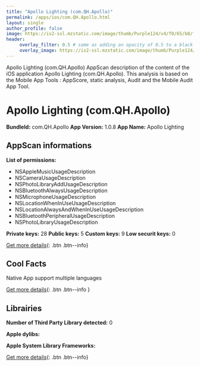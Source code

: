 ```yaml
---
title: "Apollo Lighting (com.QH.Apollo)"
permalink: /apps/ios/com.QH.Apollo.html
layout: single
author_profile: false
image: https://is2-ssl.mzstatic.com/image/thumb/Purple124/v4/f0/65/b8/f065b8da-6510-8849-3c3a-57004c1ae590/AppIcon-1x_U007emarketing-0-5-0-85-220.png/512x512bb.jpg
header: 
     overlay_filter: 0.5 # same as adding an opacity of 0.5 to a black background
     overlay_image: https://is2-ssl.mzstatic.com/image/thumb/Purple124/v4/f0/65/b8/f065b8da-6510-8849-3c3a-57004c1ae590/AppIcon-1x_U007emarketing-0-5-0-85-220.png/512x512bb.jpg
---
```

Apollo Lighting (com.QH.Apollo) AppScan description of the content of the iOS application Apollo Lighting (com.QH.Apollo). This analysis is based on the Mobile App Tools : AppScore, static analysis, Audit and the Mobile Audit App Tool.

# Apollo Lighting (com.QH.Apollo)

**BundleId:** com.QH.Apollo
**App Version:** 1.0.8
**App Name:** Apollo Lighting


## AppScan informations 

**List of permissions:** 
- NSAppleMusicUsageDescription
- NSCameraUsageDescription
- NSPhotoLibraryAddUsageDescription
- NSBluetoothAlwaysUsageDescription
- NSMicrophoneUsageDescription
- NSLocationWhenInUseUsageDescription
- NSLocationAlwaysAndWhenInUseUsageDescription
- NSBluetoothPeripheralUsageDescription
- NSPhotoLibraryUsageDescription
  
  
**Private keys:** 28
**Public keys:** 5
**Custom keys:** 9
**Low securit keys:** 0
  
[Get more details](/pricing.html){: .btn .btn--info}

## Cool Facts

Native App
support multiple languages
  
[Get more details](/pricing.html){: .btn .btn--info }

## Librairies 
**Number of Third Party Library detected:** 0


**Apple dylibs:**


**Apple System Library Frameworks:**


  
[Get more details](/pricing.html){: .btn .btn--info}

